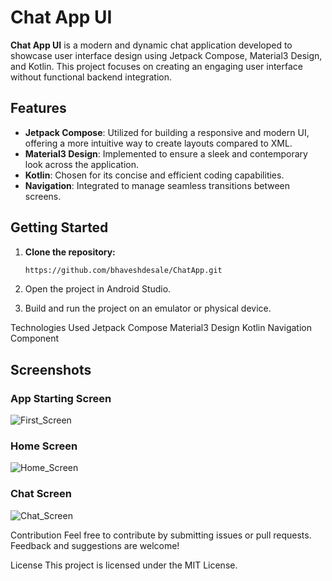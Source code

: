 # Chat App UI

**Chat App UI** is a modern and dynamic chat application developed to showcase user interface design using Jetpack Compose, Material3 Design, and Kotlin. This project focuses on creating an engaging user interface without functional backend integration.

## Features

- **Jetpack Compose**: Utilized for building a responsive and modern UI, offering a more intuitive way to create layouts compared to XML.
- **Material3 Design**: Implemented to ensure a sleek and contemporary look across the application.
- **Kotlin**: Chosen for its concise and efficient coding capabilities.
- **Navigation**: Integrated to manage seamless transitions between screens.

## Getting Started

1. **Clone the repository:**
   ```bash
   https://github.com/bhaveshdesale/ChatApp.git
2. Open the project in Android Studio.

3. Build and run the project on an emulator or physical device.

Technologies Used
Jetpack Compose
Material3 Design
Kotlin
Navigation Component

## Screenshots
### App Starting Screen

![First_Screen](https://github.com/user-attachments/assets/381db6db-314c-4ad5-9ca4-518a4bbf3895)

### Home Screen
![Home_Screen](https://github.com/user-attachments/assets/9146806f-89ee-49ee-b292-8cb4f9c718a3)

### Chat Screen
![Chat_Screen](https://github.com/user-attachments/assets/6d3dc776-7a8b-4be2-a011-6860466efddc)

Contribution
Feel free to contribute by submitting issues or pull requests. Feedback and suggestions are welcome!

License
This project is licensed under the MIT License.
